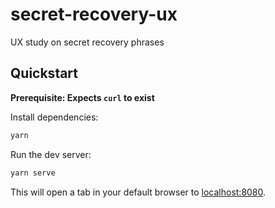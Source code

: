# secret-recovery-ux

UX study on secret recovery phrases

## Quickstart

**Prerequisite: Expects `curl` to exist**

Install dependencies:

```sh
yarn
```

Run the dev server:

```sh
yarn serve
```

This will open a tab in your default browser to [localhost:8080](http://localhost:8080/).
